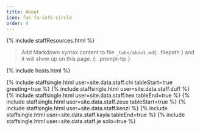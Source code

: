 ```yaml
---
title: About
icon: fas fa-info-circle
order: 4
---
```

{% include staffResources.html %}
> Add Markdown syntax content to file `_tabs/about.md`{: .filepath } and it will show up on this page.
{: .prompt-tip }

{% include hosts.html %}

{% include staffsingle.html user=site.data.staff.chi tableStart=true greeting=true %}
{% include staffsingle.html user=site.data.staff.duff %}
{% include staffsingle.html user=site.data.staff.hex tableEnd=true %}
{% include staffsingle.html user=site.data.staff.zeus tableStart=true %}
{% include staffsingle.html user=site.data.staff.kenzi %}
{% include staffsingle.html user=site.data.staff.kayla tableEnd=true %}
{% include staffsingle.html user=site.data.staff.je solo=true %}